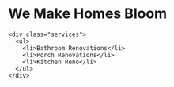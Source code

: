 # We Make Homes Bloom
```
<div class="services">
  <ul>
    <li>Bathroom Renovations</li>
    <li>Porch Renovations</li>
    <li>Kitchen Reno</li>
  </ul>
</div>
```
